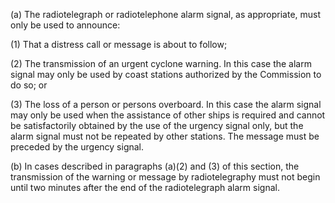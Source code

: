 (a) The radiotelegraph or radiotelephone alarm signal, as appropriate, must only be used to announce:

(1) That a distress call or message is about to follow;

(2) The transmission of an urgent cyclone warning. In this case the alarm signal may only be used by coast stations authorized by the Commission to do so; or

(3) The loss of a person or persons overboard. In this case the alarm signal may only be used when the assistance of other ships is required and cannot be satisfactorily obtained by the use of the urgency signal only, but the alarm signal must not be repeated by other stations. The message must be preceded by the urgency signal.

(b) In cases described in paragraphs (a)(2) and (3) of this section, the transmission of the warning or message by radiotelegraphy must not begin until two minutes after the end of the radiotelegraph alarm signal.

